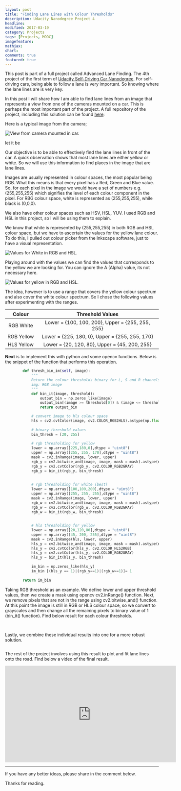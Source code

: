 ```yaml
---
layout: post
title: "Finding Lane Lines with Colour Thresholds"
description: Udacity Nanodegree Project 4
headline: 
modified: 2017-03-19
category: Projects
tags: [Projects, MOOC]
imagefeature: 
mathjax: 
chart: 
comments: true
featured: true
---
```



<!-- **Advanced Lane Finding Project** -->

[//]: # (Image References)

[image1]: ./images/lane_lines/dachcam_view.jpg "View from camera mounted in car."
[image2]: ./images/lane_lines/whitehsl.png "Values for White in RGB and HSL"
[image3]: ./images/lane_lines/yellowhsl.png "Values for Yellow in RGB and HSL"
[image4]: ./images/lane_lines/hls_colourspace.png "Test Image Shown in HLS Colour Space"

[image5]: ./images/lane_lines/rgb_white_threshold.png " "
[image6]: ./images/lane_lines/rgb_yellow_threshold.png " "
[image7]: ./images/lane_lines/hls_yellow_threshold.png " "
[image8]: ./images/lane_lines/warp_verify.png "Perspective Transform Output"
[image9]: ./images/lane_lines/lower_half_n_histogram.png "Lower Half Image and Histogram"
[image10]: ./images/lane_lines/plotlines_on_bin_img.jpg "Lines fitted on lane pixels"
[image11]: ./images/lane_lines/curvature_formula.png "Formula for Radius of Curvature"
[image12]: ./images/lane_lines/final_result.png "Lanes Projected on Original Image"

This post is part of a full project called Advanced Lane Finding. The 4th project of the first term of [Udacity Self-Driving Car Nanodegree](https://www.udacity.com/drive). For self-driving cars, being able to follow a lane is very important. So knowing where the lane lines are is very key.

In this post I will share how I am able to find lane lines from an image that represents a view from one of the cameras mounted on a car. This is perhaps the most important part of the project. A full repository of the project, including this solution can be found [here](https://github.com/toluwajosh/CarND-Advanced-Lane-Lines/blob/master/solution_writeup.md):

Here is a typical image from the camera;

<img src="{{ site.url }}/images/lane_lines/dashcam_view.jpg" alt="View from camera mounted in car."><figcaption> let it be </figcaption>

Our objective is to be able to effectively find the lane lines in front of the car. A quick observation shows that most lane lines are either yellow or white. So we will use this information to find places in the image that are lane lines.

Images are usually represented in colour spaces, the most popular being RGB. What this means is that every pixel has a Red, Green and Blue value. So, for each pixel in the image we would have a set of numbers e.g. (255,255,255) which signifies the level of each colour component in the pixel. For RBG colour space, white is represented as (255,255,255), while black is (0,0,0).

We also have other colour spaces such as HSV, HSL, YUV. I used RGB and HSL in this project, so I will be using them to explain.

We know that white is represented by (255,255,255) in both RGB and HSL colour space, but we have to ascertain the values for the yellow lane colour. To do this, I pulled out colour picker from the Inkscape software, just to have a visual representation.

<img src="{{ site.url }}/images/lane_lines/whitehsl.png" alt="Values for White in RGB and HSL.">

Playing around with the values we can find the values that corresponds to the yellow we are looking for. You can ignore the A (Alpha) value, its not necessary here.

<img src="{{ site.url }}/images/lane_lines/yellowhsl.png" alt="Values for yellow in RGB and HSL.">

The idea, however is to use a range that covers the yellow colour spectrum and also cover the white colour spectrum. So I chose the following values after experimenting with the ranges.


| Colour 		| Threshold Values   										| 
|:-------------:|:--------------------------------------------------------:	| 
| RGB White     | Lower = {100, 100, 200}, Upper = {255, 255, 255}       	| 
| RGB Yellow 	| Lower = {225, 180, 0}, Upper = {255, 255, 170} 			|
| HLS Yellow 	| Lower = {20, 120, 80}, Upper = {45, 200, 255}     		|


<!-- <div class="row">
    <div class="large-12 columns">
        <table>
  <thead>
    <tr>
      <th width="200">Colour</th>
      <th width="150">Threshold Values</th>
    </tr>
  </thead>
  <tbody>
    <tr>
      <td>RGB White</td>
      <td>Lower = {100, 100, 200}, Upper = {255, 255, 255}</td>
    </tr>
    <tr>
      <td>RGB Yellow</td>
      <td>Lower = {100, 100, 200}, Upper = {255, 255, 255}</td>
    </tr>
    <tr>
      <td>HLS Yellow</td>
      <td>Lower = {20, 120, 80}, Upper = {45, 200, 255}</td>
    </tr>
  </tbody>
</table>
    </div>
</div>
 -->

<strong>Next</strong> is to implement this with python and some opencv functions. Below is the snippet of the function that performs this operation.


```python
		def thresh_bin_im(self, image):
		    """
		    Return the colour thresholds binary for L, S and R channels in an image
		    img: RGB image
		    """
		    def bin_it(image, threshold):
		        output_bin = np.zeros_like(image)
		        output_bin[(image >= threshold[0]) & (image <= threshold[1])]=1
		        return output_bin

		    # convert image to hls colour space
		    hls = cv2.cvtColor(image, cv2.COLOR_RGB2HLS).astype(np.float)
		    
		    # binary threshold values
		    bin_thresh = [20, 255]
		    
		    # rgb thresholding for yellow
		    lower = np.array([225,180,0],dtype = "uint8")
		    upper = np.array([255, 255, 170],dtype = "uint8")
		    mask = cv2.inRange(image, lower, upper)
		    rgb_y = cv2.bitwise_and(image, image, mask = mask).astype(np.uint8)
		    rgb_y = cv2.cvtColor(rgb_y, cv2.COLOR_RGB2GRAY)
		    rgb_y = bin_it(rgb_y, bin_thresh)
		    
		    
		    # rgb thresholding for white (best)
		    lower = np.array([100,100,200],dtype = "uint8")
		    upper = np.array([255, 255, 255],dtype = "uint8")
		    mask = cv2.inRange(image, lower, upper)
		    rgb_w = cv2.bitwise_and(image, image, mask = mask).astype(np.uint8)
		    rgb_w = cv2.cvtColor(rgb_w, cv2.COLOR_RGB2GRAY)
		    rgb_w = bin_it(rgb_w, bin_thresh)
		    
		    
		    # hls thresholding for yellow
		    lower = np.array([20,120,80],dtype = "uint8")
		    upper = np.array([45, 200, 255],dtype = "uint8")
		    mask = cv2.inRange(hls, lower, upper)
		    hls_y = cv2.bitwise_and(image, image, mask = mask).astype(np.uint8)
		    hls_y = cv2.cvtColor(hls_y, cv2.COLOR_HLS2RGB)
		    hls_y = cv2.cvtColor(hls_y, cv2.COLOR_RGB2GRAY)
		    hls_y = bin_it(hls_y, bin_thresh)
		    
		    im_bin = np.zeros_like(hls_y)
		    im_bin [(hls_y == 1)|(rgb_y==1)|(rgb_w==1)]= 1
		        
		return im_bin
```

Taking RGB threshold as an example. We define lower and upper threshold values, then we create a mask using opencv cv2.inRange() function. Next, we remove pixels that are not in the range using cv2.bitwise_and() function. At this point the image is still in RGB or HLS colour space, so we convert to grayscales and then change all the remaining pixels to binary value of 1 (bin_it() function). Find below result for each colour thresholds.

<img src="{{ site.url }}/images/lane_lines/rgb_white_threshold.png" alt="">
<img src="{{ site.url }}/images/lane_lines/rgb_yellow_threshold.png" alt="">
<img src="{{ site.url }}/images/lane_lines/hls_yellow_threshold.png" alt="">

Lastly, we combine these individual results into one for a more robust solution.

<img src="{{ site.url }}/images/lane_lines/combined_thresholded.png" alt="">

The rest of the project involves using this result to plot and fit lane lines onto the road. Find below a video of the final result.

<iframe width="560" height="315" src="https://www.youtube.com/embed/B16Fb0fPzi8" frameborder="0" allowfullscreen></iframe>

---

If you have any better ideas, please share in the comment below.

Thanks for reading.